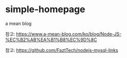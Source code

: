 # simple-homepage

a mean blog

참고: https://www.a-mean-blog.com/ko/blog/Node-JS-%EC%B2%AB%EA%B1%B8%EC%9D%8C

참고: https://github.com/FaztTech/nodejs-mysql-links
